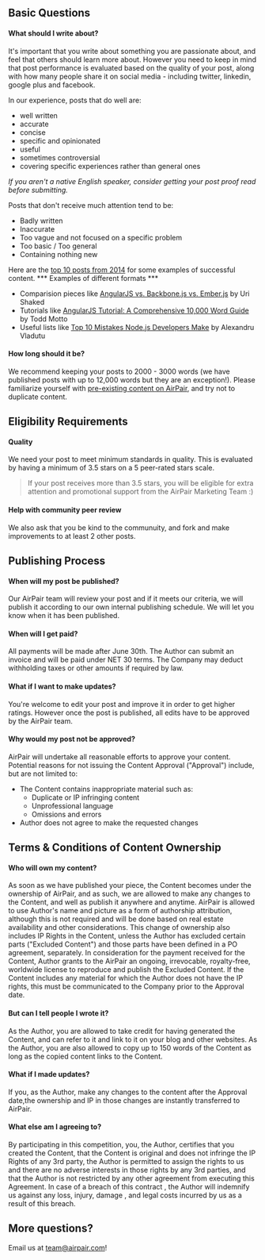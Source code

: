## Basic Questions

#### What should I write about?

It's important that you write about something you are passionate about, and feel that others should learn more about. However you need to keep in mind that post performance is evaluated based on the quality of your post, along with how many people share it on social media - including twitter, linkedin, google plus and facebook.

In our experience, posts that do well are:

- well written 
- accurate 
- concise 
- specific and opinionated 
- useful 
- sometimes controversial 
- covering specific experiences rather than general ones 

*If you aren't a native English speaker, consider getting your post proof read before submitting.*

Posts that don't receive much attention tend to be:

- Badly written 
- Inaccurate 
- Too vague and not focused on a specific problem 
- Too basic / Too general 
- Containing nothing new

Here are the [top 10 posts from 2014](https://airpair.com/top-posts-on-airpair-in-2014) for some examples of successful content. 
*** Examples of different formats ***

- Comparision pieces like [AngularJS vs. Backbone.js vs. Ember.js](https://airpair.com/js/javascript-framework-comparison) by Uri Shaked 
- Tutorials like [AngularJS Tutorial: A Comprehensive 10,000 Word Guide](https://airpair.com/angularjs/posts/angularjs-tutorial) by Todd Motto 
- Useful lists like [Top 10 Mistakes Node.js Developers Make](https://airpair.com/node.js/posts/top-10-mistakes-node-developers-make) by Alexandru Vladutu

#### How long should it be?

We recommend keeping your posts to 2000 - 3000 words (we have published posts with up to 12,000 words but they are an exception!). Please familiarize yourself with [pre-existing content on AirPair](http://airpair.com/posts), and try not to duplicate content.

## Eligibility Requirements

#### Quality 

We need your post to meet minimum standards in quality. This is evaluated by having a minimum of 3.5 stars on a 5 peer-rated stars scale. 

> If your post receives more than 3.5 stars, you will be eligible for extra attention and promotional support from the AirPair Marketing Team :)

#### Help with community peer review

We also ask that you be kind to the communuity, and fork and make improvements to at least 2 other posts. 

## Publishing Process

#### When will my post be published?

Our AirPair team will review your post and if it meets our criteria, we will publish it according to our own internal publishing schedule. We will let you know when it has been published.

#### When will I get paid?

All payments will be made after June 30th. The Author can submit an invoice and will be paid under NET 30 terms. The Company may deduct withholding taxes or other amounts if required by law.

#### What if I want to make updates? 

You're welcome to edit your post and improve it in order to get higher ratings. However once the post is published, all edits have to be approved by the AirPair team. 

#### Why would my post not be approved?

AirPair will undertake all reasonable efforts to approve your content. Potential reasons for not issuing the Content Approval ("Approval") include, but are not limited to: 
- The Content contains inappropriate material such as: 
  - Duplicate or IP infringing content 
  - Unprofessional language
  - Omissions and errors 
- Author does not agree to make the requested changes

## Terms & Conditions of Content Ownership

#### Who will own my content?

As soon as we have published your piece, the Content becomes under the ownership of AirPair, and as such, we are allowed to make any changes to the Content, and well as publish it anywhere and anytime. AirPair is allowed to use Author's name and picture as a form of authorship attribution, although this is not required and will be done based on real estate availability and other considerations. This change of ownership also includes IP Rights in the Content, unless the Author has excluded certain parts ("Excluded Content") and those parts have been defined in a PO agreement, separately. In consideration for the payment received for the Content, Author grants to the AirPair an ongoing, irrevocable, royalty-free, worldwide license to reproduce and publish the Excluded Content. If the Content includes any material for which the Author does not have the IP rights, this must be communicated to the Company prior to the Approval date.

#### But can I tell people I wrote it?

As the Author, you are allowed to take credit for having generated the Content, and can refer to it and link to it on your blog and other websites. As the Author, you are also allowed to copy up to 150 words of the Content as long as the copied content links to the Content.

#### What if I made updates? 

If you, as the Author, make any changes to the content after the Approval date,the ownership and IP in those changes are instantly transferred to AirPair.

#### What else am I agreeing to?

By participating in this competition, you, the Author, certifies that you created the Content, that the Content is original and does not infringe the IP Rights of any 3rd party, the Author is permitted to assign the rights to us and there are no adverse interests in those rights by any 3rd parties, and that the Author is not restricted by any other agreement from executing this Agreement. In case of a breach of this contract , the Author will indemnify us against any loss, injury, damage , and legal costs incurred by us as a result of this breach.

## More questions? 

Email us at [team@airpair.com](team@airpair.com)!
